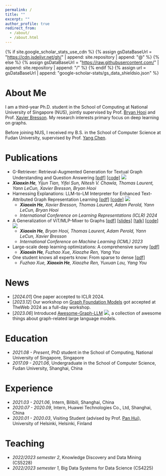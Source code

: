 ```yaml
---
permalink: /
title: ""
excerpt: ""
author_profile: true
redirect_from: 
  - /about/
  - /about.html
---
```


{% if site.google_scholar_stats_use_cdn %}
{% assign gsDataBaseUrl = "https://cdn.jsdelivr.net/gh/" | append: site.repository | append: "@" %}
{% else %}
{% assign gsDataBaseUrl = "https://raw.githubusercontent.com/" | append: site.repository | append: "/" %}
{% endif %}
{% assign url = gsDataBaseUrl | append: "google-scholar-stats/gs_data_shieldsio.json" %}

<span class='anchor' id='about-me'></span>

# About Me
I am a third-year Ph.D. student in the School of Computing at National University of Singapore (NUS), jointly supervised by Prof. [Bryan Hooi](http://bhooi.github.io/) and Prof. [Xavier Bresson](https://graphdeeplearning.github.io/authors/xavier-bresson/). My research interests primary focus on deep learning on graphs.

Before joining NUS, I received my B.S. in the School of Computer Science at Fudan University, supervised by Prof. [Yang Chen](https://chenyang03.wordpress.com/).

# Publications
- G-Retriever: Retrieval-Augmented Generation for Textual Graph Understanding and Question Answering [\[pdf\]](https://arxiv.org/pdf/2402.07630.pdf) [\[code\]](https://github.com/XiaoxinHe/G-Retriever) ![](https://img.shields.io/github/stars/XiaoxinHe/G-Retriever?style=social)
 - ***Xiaoxin He**, Yijun Tian, Yifei Sun, Nitesh V. Chawla, Thomas Laurent, Yann LeCun, Xavier Bresson, Bryan Hooi*
- Harnessing Explanations: LLM-to-LM Interpreter for Enhanced Text-Attributed Graph Representation Learning [\[pdf\]](https://arxiv.org/pdf/2305.19523.pdf) [\[code\]](https://github.com/XiaoxinHe/TAPE) ![](https://img.shields.io/github/stars/xiaoxinhe/TAPE?style=social)
  - ***Xiaoxin He**, Xavier Bresson, Thomas Laurent, Adam Perold, Yann LeCun, Bryan Hooi*
  - *International Conference on Learning Representations (ICLR) 2024*
- A Generalization of ViT/MLP-Mixer to Graphs [\[pdf\]](https://arxiv.org/pdf/2212.13350.pdf) [\[slides\]](https://www.dropbox.com/s/2mnaiiq295bo98a/talk_IPAM_DL_molecules_25jan23.pdf) [\[talk\]](https://www.youtube.com/watch?v=RqIK_hKQYnM) [\[code\]](https://github.com/XiaoxinHe/Graph-MLPMixer) ![](https://img.shields.io/github/stars/xiaoxinhe/Graph-MLPMixer?style=social)
  - ***Xiaoxin He**, Bryan Hooi, Thomas Laurent, Adam Perold, Yann LeCun, Xavier Bresson*
  - *International Conference on Machine Learning (ICML) 2023*
- Large-scale deep learning optimizations: A comprehensive survey [\[pdf\]](https://arxiv.org/pdf/2111.00856.pdf)
  - ***Xiaoxin He**, Fuzhao Xue, Xiaozhe Ren, Yang You*
- One student knows all experts know: From sparse to dense [\[pdf\]](https://arxiv.org/pdf/2201.10890.pdf)
  - *Fuzhao Xue, **Xiaoxin He**, Xiaozhe Ren, Yuxuan Lou, Yang You*


# News
- [*2024.01*] One paper accepted to ICLR 2024.
- [*2023.12*] Our workshop on [Graph Foundation Models](https://www.www24gfm.com/) got accepted at TheWeb 2024 as a full-day workshop.
- [*2023.06*] Introduced [Awesome-Graph-LLM](https://github.com/XiaoxinHe/Awesome-Graph-LLM) ![](https://img.shields.io/github/stars/xiaoxinhe/Awesome-Graph-LLM?style=social), a collection of awesome things about graph-related large language models.


# Education
- *2021.08 - Present*, PhD student in the School of Computing, National University of Singapore, Singapore
- *2017.09 - 2021.06*, Undergraduate in the School of Computer Science, Fudan University, Shanghai, China

# Experience
- *2021.03 - 2021.06*, Intern, Bilibili, Shanghai, China
- *2020.07 - 2020.09*, Intern, Huawei Technologies Co., Ltd, Shanghai, China
- *2020.01 - 2020.03*, Visiting Student (advised by Prof. [Pan Hui](https://panhui.people.ust.hk/index.html)), University of Helsinki, Helsinki, Finland


# Teaching
- *2022/2023 semester 2*, Knowledge Discovery and Data Mining (CS5228)
- *2022/2023 semester 1*, Big Data Systems for Data Science (CS4225)
